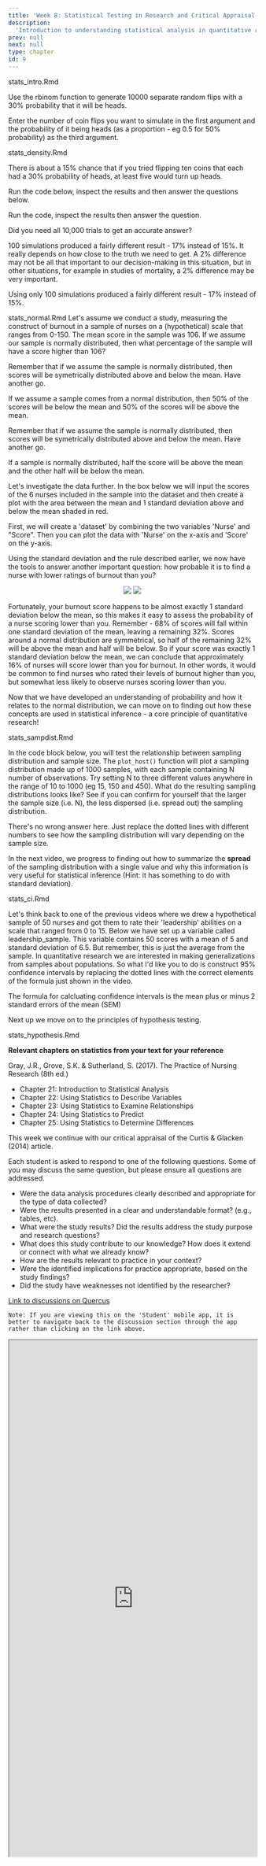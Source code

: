 ```yaml
---
title: 'Week 8: Statistical Testing in Research and Critical Appraisal'
description:
  'Introduction to understanding statistical analysis in quantitative research.'
prev: null
next: null
type: chapter
id: 9
---
```


<exercise id="1" title="Introduction">
stats_intro.Rmd
</exercise>

<exercise id="2" title="Binomial distributions">

Use the rbinom function to generate 10000 separate random flips with a 30% probability that it will be heads.

<codeblock id="08_01">

Enter the number of coin flips you want to simulate in the first argument and the probability of it being heads (as a proportion - eg 0.5 for 50% probability) as the third argument.


</codeblock>

</exercise>

<exercise id="3" title="Density and Cumulative Density">
stats_density.Rmd
</exercise>

<exercise id="4" title="Cumulative Density Exercise">

There is about a 15% chance that if you tried flipping ten coins that each had a 30% probability of heads, at least five would turn up heads. 

Run the code below, inspect the results and then answer the questions below. 

<codeblock id="08_02">

Run the code, inspect the results then answer the question. 

</codeblock>

Did you need all 10,000 trials to get an accurate answer?

<choice>

<opt text="No">

100 simulations produced a fairly different result - 17% instead of 15%. It really depends on how close to the truth we need to get. A 2% difference may not be all that important to our decision-making in this situation, but in other situations, for example in studies of mortality, a 2% difference may be very important. 

</opt>

<opt text="Yes" correct="TRUE">

Using only 100 simulations produced a fairly different result - 17% instead of 15%.

</opt>

</choice>


</exercise>

<exercise id="4" title="Normal distribution">
stats_normal.Rmd
</exercise>

<exercise id="5" title="Normal distribution exercise 1">
Let's assume we conduct a study, measuring the construct of burnout in a sample of nurses on a (hypothetical) scale that ranges from 0-150. The mean score in the sample was 106. If we assume our sample is normally distributed, then what percentage of the sample will have a score higher than 106?
<choice>

<opt text="5%">

Remember that if we assume the sample is normally distributed, then scores will be symetrically distributed above and below the mean. Have another go.

</opt>

<opt text="50%" correct=TRUE>

If we assume a sample comes from a normal distribution, then 50% of the scores will be below the mean and 50% of the scores will be above the mean.

</opt>

<opt text="95%">

Remember that if we assume the sample is normally distributed, then scores will be symetrically distributed above and below the mean. Have another go.

</opt>

<opt text="100%">

If a sample is normally distributed, half the score will be above the mean and the other half will be below the mean.

</opt>

</choice>

</exercise>

<exercise id="6" title="Normal distribution exercise 2">

Let's investigate the data further. In the box below we will input the scores of the 6 nurses included in the sample into the dataset and then create a plot with the area between the mean and 1 standard deviation above and below the mean shaded in red. 

<qu>First, we will create a 'dataset' by combining the two variables 'Nurse' and "Score". Then you can plot the data with 'Nurse' on the x-axis and 'Score' on the y-axis.</qu>

<codeblock id="08_03">

</codeblock>

<qu>Using the standard deviation and the rule described earlier, we now have the tools to answer another important question: how probable it is to find a nurse with lower ratings of burnout than you?</qu>

<center>
<img src="/General_empirical.jpg"/>
<img src="/Empirical_example.png"/>
</center>

Fortunately, your burnout score happens to be almost exactly 1 standard deviation below the mean, so this makes it easy to assess the probability of a nurse scoring lower than you. Remember - 68% of scores will fall within one standard deviation of the mean, leaving a remaining 32%. Scores around a normal distribution are symmetrical, so half of the remaining 32% will be above the mean and half will be below. So if your score was exactly 1 standard deviation below the mean, we can conclude that approximately 16% of nurses will score lower than you for burnout. In other words, it would be common to find nurses who rated their levels of burnout higher than you, but somewhat less likely to observe nurses scoring lower than you.

<qu>Now that we have developed an understanding of probability and how it relates to the normal distribution, we can move on to finding out how these concepts are used in statistical inference - a core principle of quantitative research!</qu>

</exercise>

<exercise id="7" title="Sampling Distributions">
stats_sampdist.Rmd
</exercise>

<exercise id="8" title="Sampling Distributions Exercise">

In the code block below, you will test the relationship between sampling distribution and sample size. The `plot_host()` function will plot a sampling distribution made up of 1000 samples, with each sample containing N number of observations. Try setting N to three different values anywhere in the range of 10 to 1000 (eg 15, 150 and 450). What do the resulting sampling distributions looks like? See if you can confirm for yourself that the larger the sample size (i.e. N), the less dispersed (i.e. spread out) the sampling distribution.

<codeblock id="08_04">
There's no wrong answer here. Just replace the dotted lines with different numbers to see how the sampling distribution will vary depending on the sample size. 
</codeblock>

<qu>In the next video, we progress to finding out how to summarize the **spread** of the sampling distribution with a single value and why this information is very useful for statistical inference (Hint: it has something to do with standard deviation).</qu>

</exercise>

<exercise id="9" title="Confidence Intervals">
stats_ci.Rmd
</exercise>

<exercise id="10" title="Confidence Intervals Exercise">

Let's think back to one of the previous videos where we drew a hypothetical sample of 50 nurses and got them to rate their 'leadership' abilities on a scale that ranged from 0 to 15. Below we have set up a variable called leadership_sample. This variable contains 50 scores with a mean of 5 and standard deviation of 6.5. But remember, this is just the average from the sample. In quantitative research we are interested in making generalizations from samples about populations. So what I'd like you to do is construct 95% confidence intervals by replacing the dotted lines with the correct elements of the formula just shown in the video.

<codeblock id="08_05">

The formula for calcluating confidence intervals is the mean plus or minus 2 standard errors of the mean (SEM)

</codeblock>

<qu>Next up we move on to the principles of hypothesis testing.</qu>

</exercise>

<exercise id="11" title="Hypothesis testing">
stats_hypothesis.Rmd
</exercise>

<exercise id="23" title="Reading">

**Relevant chapters on statistics from your text for your reference**

Gray, J.R., Grove, S.K. & Sutherland, S.  (2017). The Practice of Nursing Research (8th ed.)
- Chapter 21: Introduction to Statistical Analysis
- Chapter 22: Using Statistics to Describe Variables
- Chapter 23: Using Statistics to Examine Relationships
- Chapter 24: Using Statistics to Predict
- Chapter 25: Using Statistics to Determine Differences

</exercise>

<exercise id="24" title="Discussion">

This week we continue with our critical appraisal of the Curtis & Glacken (2014) article.

Each student is asked to respond to one of the following questions. Some of you may discuss the same question, but please ensure all questions are addressed.

- Were the data analysis procedures clearly described and appropriate for the type of data collected?
- Were the results presented in a clear and understandable format? (e.g., tables, etc).
- What were the study results? Did the results address the study purpose and research questions?
- What does this study contribute to our knowledge? How does it extend or connect with what we already know?
- How are the results relevant to practice in your context?
- Were the identified implications for practice appropriate, based on the study findings?
- Did the study have weaknesses not identified by the researcher?

<a target="_parent" href="https://q.utoronto.ca/courses/113018/discussion_topics/326843">Link to discussions on Quercus</a>

`Note: If you are viewing this on the 'Student' mobile app, it is better to navigate back to the discussion section through the app rather than clicking on the link above.`

<iframe src="https://www.aaronconway.info/web/viewer.html?file=%2FNUR1027/curtis.pdf" width="100%" height="1050px"></iframe>

</exercise>